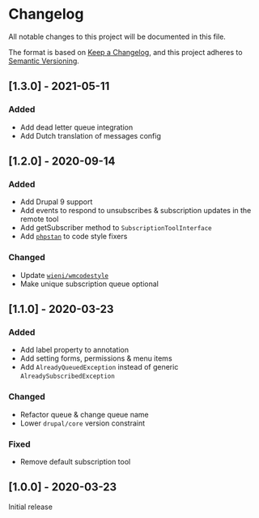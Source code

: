 # Changelog
All notable changes to this project will be documented in this file.

The format is based on [Keep a Changelog](https://keepachangelog.com/en/1.0.0/),
and this project adheres to [Semantic Versioning](https://semver.org/spec/v2.0.0.html).

## [1.3.0] - 2021-05-11
### Added
- Add dead letter queue integration
- Add Dutch translation of messages config

## [1.2.0] - 2020-09-14
### Added
- Add Drupal 9 support
- Add events to respond to unsubscribes & subscription updates in the remote tool
- Add getSubscriber method to `SubscriptionToolInterface`
- Add [`phpstan`](https://github.com/phpstan/phpstan) to code style fixers

### Changed
- Update [`wieni/wmcodestyle`](https://github.com/wieni/wmcodestyle)
- Make unique subscription queue optional

## [1.1.0] - 2020-03-23
### Added
- Add label property to annotation
- Add setting forms, permissions & menu items
- Add `AlreadyQueuedException` instead of generic `AlreadySubscribedException`

### Changed
- Refactor queue & change queue name
- Lower `drupal/core` version constraint

### Fixed
- Remove default subscription tool

## [1.0.0] - 2020-03-23
Initial release
